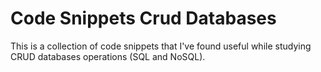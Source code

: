 # Code Snippets Crud Databases
This is a collection of code snippets that I've found useful while studying CRUD databases operations (SQL and NoSQL).
